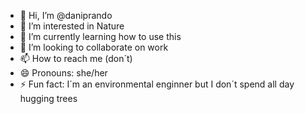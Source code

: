 - 👋 Hi, I’m @daniprando
- 👀 I’m interested in Nature
- 🌱 I’m currently learning how to use this
- 💞️ I’m looking to collaborate on work
- 📫 How to reach me (don´t)
- 😄 Pronouns: she/her
- ⚡ Fun fact: I´m an environmental enginner but I don´t spend all day hugging trees

<!---
daniprando/daniprando is a ✨ special ✨ repository because its `README.md` (this file) appears on your GitHub profile.
You can click the Preview link to take a look at your changes.
--->
